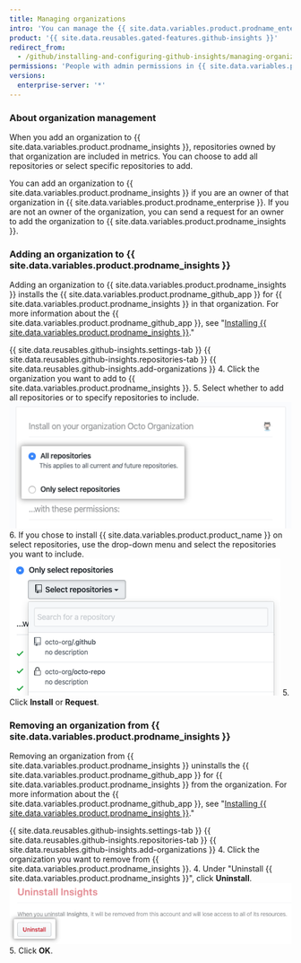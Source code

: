 ```yaml
---
title: Managing organizations
intro: 'You can manage the {{ site.data.variables.product.prodname_enterprise }} organizations that are included in metrics.'
product: '{{ site.data.reusables.gated-features.github-insights }}'
redirect_from:
  - /github/installing-and-configuring-github-insights/managing-organizations
permissions: 'People with admin permissions in {{ site.data.variables.product.prodname_insights }} can manage organizations.'
versions:
  enterprise-server: '*'
---
```


### About organization management

When you add an organization to {{ site.data.variables.product.prodname_insights }}, repositories owned by that organization are included in metrics. You can choose to add all repositories or select specific repositories to add.

You can add an organization to {{ site.data.variables.product.prodname_insights }} if you are an owner of that organization in {{ site.data.variables.product.prodname_enterprise }}. If you are not an owner of the organization, you can send a request for an owner to add the organization to {{ site.data.variables.product.prodname_insights }}.

### Adding an organization to {{ site.data.variables.product.prodname_insights }}

Adding an organization to {{ site.data.variables.product.prodname_insights }} installs the {{ site.data.variables.product.prodname_github_app }} for {{ site.data.variables.product.prodname_insights }} in that organization. For more information about the {{ site.data.variables.product.prodname_github_app }}, see "[Installing {{ site.data.variables.product.prodname_insights }}](/github/installing-and-configuring-github-insights/installing-github-insights)."

{{ site.data.reusables.github-insights.settings-tab }}
{{ site.data.reusables.github-insights.repositories-tab }}
{{ site.data.reusables.github-insights.add-organizations }}
4. Click the organization you want to add to {{ site.data.variables.product.prodname_insights }}.
5. Select whether to add all repositories or to specify repositories to include.
  ![Checkboxes to add all repositories or select repositories](/assets/images/help/insights/all-or-select-repos.png)
6. If you chose to install {{ site.data.variables.product.product_name }} on select repositories, use the drop-down menu and select the repositories you want to include.
  ![Drop-down menu to select repositories](/assets/images/help/insights/select-repos.png)
5. Click **Install** or **Request**.

### Removing an organization from {{ site.data.variables.product.prodname_insights }}

Removing an organization from {{ site.data.variables.product.prodname_insights }} uninstalls the {{ site.data.variables.product.prodname_github_app }} for {{ site.data.variables.product.prodname_insights }} from the organization. For more information about the {{ site.data.variables.product.prodname_github_app }}, see "[Installing {{ site.data.variables.product.prodname_insights }}](/github/installing-and-configuring-github-insights/installing-github-insights)."

{{ site.data.reusables.github-insights.settings-tab }}
{{ site.data.reusables.github-insights.repositories-tab }}
{{ site.data.reusables.github-insights.add-organizations }}
4. Click the organization you want to remove from {{ site.data.variables.product.prodname_insights }}.
4. Under "Uninstall {{ site.data.variables.product.prodname_insights }}", click **Uninstall**.
  ![Uninstall button](/assets/images/help/insights/uninstall-button.png)
5. Click **OK**.
